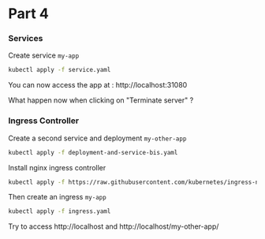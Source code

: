 Part 4
===================

### Services

Create service `my-app`
```bash
kubectl apply -f service.yaml
```

You can now access the app at : http://localhost:31080

What happen now when clicking on "Terminate server" ?


### Ingress Controller

Create a second service and deployment `my-other-app`
```bash
kubectl apply -f deployment-and-service-bis.yaml
```

Install nginx ingress controller
```bash
kubectl apply -f https://raw.githubusercontent.com/kubernetes/ingress-nginx/master/deploy/static/provider/kind/deploy.yaml
```

Then create an ingress `my-app`
```bash
kubectl apply -f ingress.yaml
```

Try to access http://localhost and http://localhost/my-other-app/
